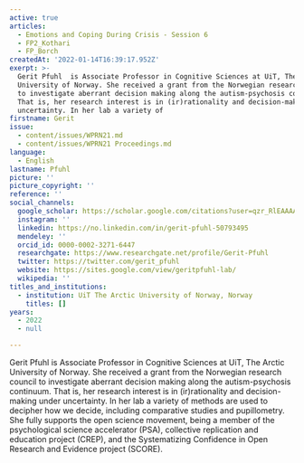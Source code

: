 ```yaml
---
active: true
articles:
  - Emotions and Coping During Crisis - Session 6
  - FP2_Kothari
  - FP_Borch
createdAt: '2022-01-14T16:39:17.952Z'
exerpt: >-
  Gerit Pfuhl  is Associate Professor in Cognitive Sciences at UiT, The Arctic
  University of Norway. She received a grant from the Norwegian research council
  to investigate aberrant decision making along the autism-psychosis continuum.
  That is, her research interest is in (ir)rationality and decision-making under
  uncertainty. In her lab a variety of 
firstname: Gerit
issue:
  - content/issues/WPRN21.md
  - content/issues/WPRN21 Proceedings.md
language:
  - English
lastname: Pfuhl
picture: ''
picture_copyright: ''
reference: ''
social_channels:
  google_scholar: https://scholar.google.com/citations?user=qzr_RlEAAAAJ&hl=en
  instagram: ''
  linkedin: https://no.linkedin.com/in/gerit-pfuhl-50793495
  mendeley: ''
  orcid_id: 0000-0002-3271-6447
  researchgate: https://www.researchgate.net/profile/Gerit-Pfuhl
  twitter: https://twitter.com/gerit_pfuhl
  website: https://sites.google.com/view/geritpfuhl-lab/
  wikipedia: ''
titles_and_institutions:
  - institution: UiT The Arctic University of Norway, Norway
    titles: []
years:
  - 2022
  - null

---
```

Gerit Pfuhl  is Associate Professor in Cognitive Sciences at UiT, The Arctic University of Norway. She received a grant from the Norwegian research council to investigate aberrant decision making along the autism-psychosis continuum. That is, her research interest is in (ir)rationality and decision-making under uncertainty. In her lab a variety of methods are used to decipher how we decide, including comparative studies and pupillometry. She fully supports the open science movement, being a member of the psychological science accelerator (PSA), collective replication and education project (CREP), and the Systematizing Confidence in Open Research and Evidence project (SCORE).